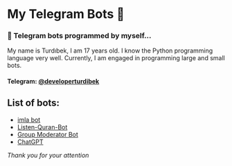 # My Telegram Bots 🤖
### 🐍 Telegram bots programmed by myself...
My name is Turdıbek, I am 17 years old. I know the Python programming language very well. Currently, I am engaged in programming large and small bots.
#### Telegram: [@developerturdibek](https://t.me/developerturdibek/)

## List of bots:
   + [imla bot](https://github.com/turdibekjumabaev/my-telegram-bots/tree/imlabot)
   + [Listen-Quran-Bot](https://github.com/turdibekjumabaev/my-telegram-bots/tree/quranbot)
   + [Group Moderator Bot](https://github.com/turdibekjumabaev/my-telegram-bots/tree/moderatorbot)
   + [ChatGPT](https://github.com/turdibekjumabaev/my-telegram-bots/tree/chatgpt)

<i>Thank you for your attention</i>
